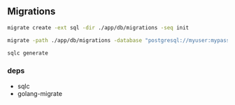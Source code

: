 ## Migrations

```bash
migrate create -ext sql -dir ./app/db/migrations -seq init
```

```bash
migrate -path ./app/db/migrations -database "postgresql://myuser:mypassword@localhost:5431/mydb?sslmode=disable" -verbose up
```

```bash
sqlc generate
```

### deps

- sqlc
- golang-migrate